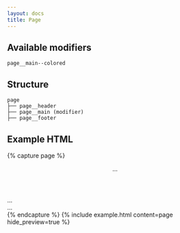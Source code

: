 ```yaml
---
layout: docs
title: Page
---
```


## Available modifiers
```
page__main--colored
```

## Structure
```
page
├── page__header
├── page__main (modifier)
├── page__footer
```

## Example HTML

{% capture page %}
<body class="page">
	<header class="page__header">
		...
	</header>
	<main class="page__main">
		...
	</main>
	<footer class="page__footer">
		...
	</footer>
</body>
{% endcapture %}
{% include example.html
	content=page
	hide_preview=true
%}